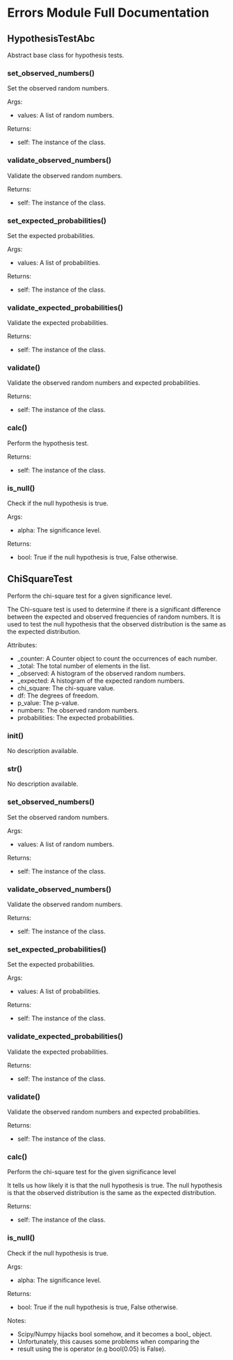 # Errors Module Full Documentation

## HypothesisTestAbc

Abstract base class for hypothesis tests. 

### set_observed_numbers()

Set the observed random numbers.

Args:

- values: A list of random numbers.

Returns:

- self: The instance of the class.

### validate_observed_numbers()

Validate the observed random numbers.

Returns:

- self: The instance of the class.

### set_expected_probabilities()

Set the expected probabilities.

Args:

- values: A list of probabilities.

Returns:

- self: The instance of the class.

### validate_expected_probabilities()

Validate the expected probabilities.

Returns:

- self: The instance of the class.

### validate()

Validate the observed random numbers and expected probabilities.

Returns:

- self: The instance of the class.

### calc()

Perform the hypothesis test.

Returns:

- self: The instance of the class.

### is_null()

Check if the null hypothesis is true.

Args:

- alpha: The significance level.

Returns:

- bool: True if the null hypothesis is true, False otherwise.

## ChiSquareTest

Perform the chi-square test for a given significance level.

The Chi-square test is used to determine if there is a significant
difference between the expected and observed frequencies of random
numbers. It is used to test the null hypothesis that the observed
distribution is the same as the expected distribution.

Attributes:
- _counter: A Counter object to count the occurrences of each number.
- _total: The total number of elements in the list.
- _observed: A histogram of the observed random numbers.
- _expected: A histogram of the expected random numbers.
- chi_square: The chi-square value.
- df: The degrees of freedom.
- p_value: The p-value.
- numbers: The observed random numbers.
- probabilities: The expected probabilities.

### __init__()

No description available.

### __str__()

No description available.

### set_observed_numbers()

Set the observed random numbers.

Args:

- values: A list of random numbers.

Returns:

- self: The instance of the class.

### validate_observed_numbers()

Validate the observed random numbers.

Returns:

- self: The instance of the class.

### set_expected_probabilities()

Set the expected probabilities.

Args:

- values: A list of probabilities.

Returns:

- self: The instance of the class.

### validate_expected_probabilities()

Validate the expected probabilities.

Returns:

- self: The instance of the class.

### validate()

Validate the observed random numbers and expected probabilities.

Returns:

- self: The instance of the class.

### calc()

Perform the chi-square test for the given significance level

It tells us how likely it is that the null hypothesis is true. The
null hypothesis is that the observed distribution is the same as the
expected distribution.

Returns:

- self: The instance of the class.

### is_null()

Check if the null hypothesis is true.

Args:

- alpha: The significance level.

Returns:

- bool: True if the null hypothesis is true, False otherwise.

Notes:

- Scipy/Numpy hijacks bool somehow, and it becomes a bool_ object.
- Unfortunately, this causes some problems when comparing the
- result using the is operator (e.g bool(0.05) is False).

